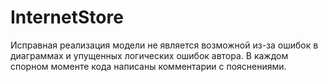 # InternetStore
Исправная реализация модели не является возможной из-за ошибок в диаграммах и упущенных логических ошибок автора.
В каждом спорном моменте кода написаны комментарии с пояснениями.
